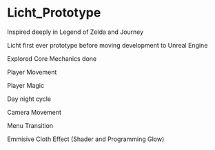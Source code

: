# Licht_Prototype
Inspired deeply in Legend of Zelda and Journey

Licht first ever prototype before moving development to Unreal Engine

Explored Core Mechanics done

Player Movement

Player Magic

Day night cycle

Camera Movement

Menu Transition

Emmisive Cloth Effect (Shader and Programming Glow)
